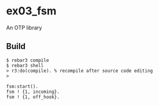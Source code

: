 ex03_fsm
=====

An OTP library

Build
-----
	$ rebar3 compile
	$ rebar3 shell
	> r3:do(compile). % recompile after source code editing 
	> 
    
```
fsm:start().
fsm ! {1, incoming}.
fsm ! {1, off_hook}.
```	
